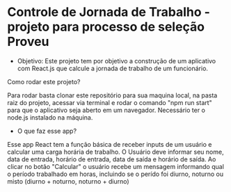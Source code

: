 # Controle de Jornada de Trabalho - projeto para processo de seleção Proveu

* Objetivo: Este projeto tem por objetivo a construção de um aplicativo com React.js que calcule a jornada de trabalho de um funcionário.

Como rodar este projeto? 

Para rodar basta clonar este repositório para sua maquina local, na pasta raiz do projeto, acessar via terminal e rodar o comando "npm run start" para que o aplicativo seja aberto em um navegador. Necessário ter o node.js instalado na máquina.

* O que faz esse app?

Esse app React tem a função básica de receber inputs de um usuário e calcular uma carga horária de trabalho. O Usuário deve informar seu nome, data de entrada, horário de entrada, data de saída e horário de saída. Ao clicar no botão "Calcular" o usuário recebe um mensagem informando qual o período trabalhado em horas, incluindo se o perído foi diurno, noturno ou misto (diurno + noturno, noturno + diurno)

